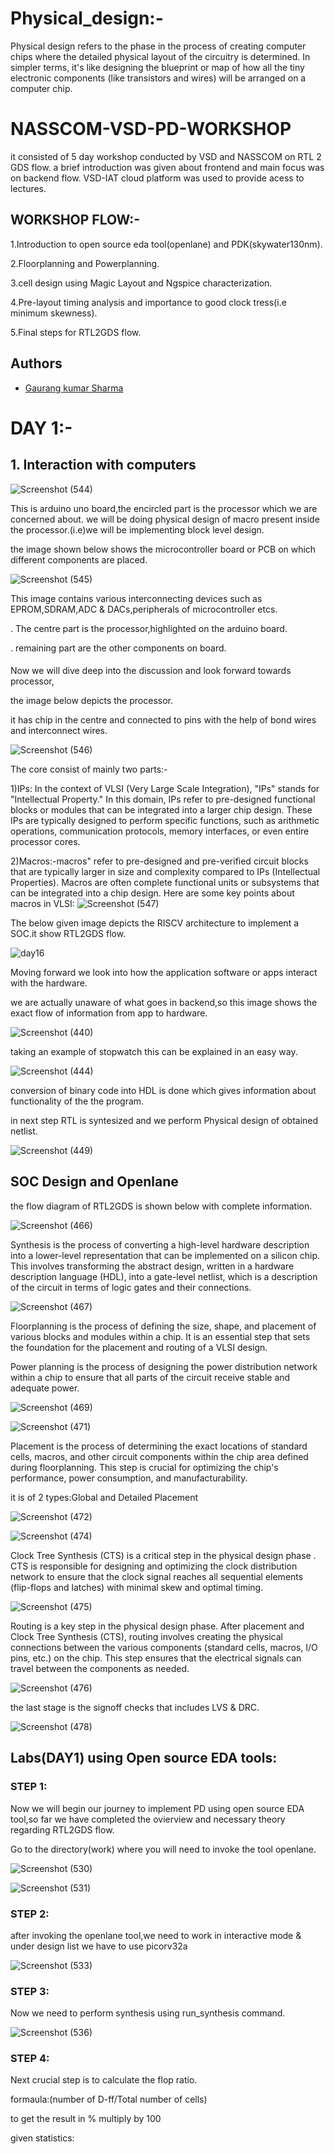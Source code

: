 # Physical_design:-
Physical design refers to the phase in the process of creating computer chips where the detailed physical layout of the circuitry is determined. In simpler terms, it's like designing the blueprint or map of how all the tiny electronic components (like transistors and wires) will be arranged on a computer chip.

# NASSCOM-VSD-PD-WORKSHOP
it consisted of 5 day workshop conducted by VSD and NASSCOM on RTL 2 GDS flow.
a brief introduction was given about frontend and main focus was on backend flow.
VSD-IAT cloud platform was used to provide acess to lectures.

## WORKSHOP FLOW:-
1.Introduction to open source eda tool(openlane) and PDK(skywater130nm).

2.Floorplanning and Powerplanning.

3.cell design using Magic Layout and Ngspice characterization.

4.Pre-layout timing analysis and importance to good clock tress(i.e minimum skewness).

5.Final steps for RTL2GDS flow.


## Authors

- [Gaurang kumar Sharma](https://www.linkedin.com/in/gaurang-sharma-983a6820a/?originalSubdomain=in)

# DAY 1:-

## 1. Interaction with computers
![Screenshot (544)](https://github.com/gaurang-2626/Physical_design/assets/175235170/8999a1b1-e67d-4093-aa1e-8a8f91542592)

This is arduino uno board,the encircled part is the processor which we are concerned about.
we will be doing physical design of macro present inside the processor.(i.e)we will be implementing block level design.

the image shown below shows the microcontroller board or PCB on which different components are placed.

![Screenshot (545)](https://github.com/gaurang-2626/Physical_design/assets/175235170/d7773efb-b393-474f-925e-a7c01757e6ca)

This image contains various interconnecting devices such as EPROM,SDRAM,ADC & DACs,peripherals of microcontroller etcs.

. The centre part is the processor,highlighted on the arduino board.

. remaining part are the other components on board.




####
Now we will dive deep into the discussion and look forward towards processor,

the image below depicts the processor.

it has chip in the centre and connected to pins with the help of bond wires and interconnect wires.

![Screenshot (546)](https://github.com/gaurang-2626/Physical_design/assets/175235170/4b7f0158-9645-4061-9f23-1ac9684c1ef8)

The core consist of mainly two parts:-

1)IPs:
 In the context of VLSI (Very Large Scale Integration), "IPs" stands for "Intellectual Property." In this domain, IPs refer to pre-designed functional blocks or modules that can be integrated into a larger chip design. These IPs are typically designed to perform specific functions, such as arithmetic operations, communication protocols, memory interfaces, or even entire processor cores.

2)Macros:-macros" refer to pre-designed and pre-verified circuit blocks that are typically larger in size and complexity compared to IPs (Intellectual Properties). Macros are often complete functional units or subsystems that can be integrated into a chip design. Here are some key points about macros in VLSI:
![Screenshot (547)](https://github.com/gaurang-2626/Physical_design/assets/175235170/cfa97239-3d74-4b1d-9f9d-1a3934e1323b)

The below given image depicts the RISCV architecture to implement a SOC.it show RTL2GDS flow.

![day16](https://github.com/gaurang-2626/Physical_design/assets/175235170/98b81312-a479-443a-a6b8-92f9a7e066e1)

Moving forward we look into how the application software or apps interact with the hardware.

we are actually unaware of what goes in backend,so this image shows the exact flow of information from app to hardware.

![Screenshot (440)](https://github.com/gaurang-2626/Physical_design/assets/175235170/992c1fe2-b134-4ae0-88e9-06e98f24452b)

taking an example of stopwatch this can be explained in an easy way.

![Screenshot (444)](https://github.com/gaurang-2626/Physical_design/assets/175235170/946d4394-7f9e-4388-b918-621d3e8a8ac2)

conversion of binary code into HDL is done which gives information about functionality of the the program.

in next step RTL is syntesized and we perform Physical design of obtained netlist.

![Screenshot (449)](https://github.com/gaurang-2626/Physical_design/assets/175235170/d5c5d452-101b-4af8-89e6-e3d480ea15ad)

## SOC Design and Openlane

the flow diagram of RTL2GDS is shown below with complete information.

![Screenshot (466)](https://github.com/gaurang-2626/Physical_design/assets/175235170/d19df1b5-aad5-4ae5-b5f2-854126ae8d8a)


Synthesis is the process of converting a high-level hardware description into a lower-level representation that can be implemented on a silicon chip. This involves transforming the abstract design, written in a hardware description language (HDL), into a gate-level netlist, which is a description of the circuit in terms of logic gates and their connections.

![Screenshot (467)](https://github.com/gaurang-2626/Physical_design/assets/175235170/894071cc-57a7-4b1c-848a-ed3bcb9e6e86)

Floorplanning is the process of defining the size, shape, and placement of various blocks and modules within a chip. It is an essential step that sets the foundation for the placement and routing of a VLSI design.

Power planning is the process of designing the power distribution network within a chip to ensure that all parts of the circuit receive stable and adequate power.

![Screenshot (469)](https://github.com/gaurang-2626/Physical_design/assets/175235170/61bfc5f1-26fb-40d5-87a7-292acac0f941)

![Screenshot (471)](https://github.com/gaurang-2626/Physical_design/assets/175235170/c8bd9b10-870e-4f1a-8967-6b0edc80264c)

Placement is the process of determining the exact locations of standard cells, macros, and other circuit components within the chip area defined during floorplanning. This step is crucial for optimizing the chip's performance, power consumption, and manufacturability.

it is of 2 types:Global and Detailed Placement

![Screenshot (472)](https://github.com/gaurang-2626/Physical_design/assets/175235170/d4f71eb2-84a0-43c0-9f0e-0d0e70fb9f3d)

![Screenshot (474)](https://github.com/gaurang-2626/Physical_design/assets/175235170/537cb2a8-6cbc-40dc-bc9f-68e77c21aaef)


Clock Tree Synthesis (CTS) is a critical step in the physical design phase . CTS is responsible for designing and optimizing the clock distribution network to ensure that the clock signal reaches all sequential elements (flip-flops and latches) with minimal skew and optimal timing.

![Screenshot (475)](https://github.com/gaurang-2626/Physical_design/assets/175235170/7c94939c-3530-4cd8-9655-718f927c16e5)

Routing is a key step in the physical design phase. After placement and Clock Tree Synthesis (CTS), routing involves creating the physical connections between the various components (standard cells, macros, I/O pins, etc.) on the chip. This step ensures that the electrical signals can travel between the components as needed.

![Screenshot (476)](https://github.com/gaurang-2626/Physical_design/assets/175235170/278d1e5f-de83-4b7e-8b11-a7fc5712a746)

the last stage is the signoff checks that includes LVS & DRC.

![Screenshot (478)](https://github.com/gaurang-2626/Physical_design/assets/175235170/c6f83f37-4b18-42dd-ac7f-05874b3183f6)


## Labs(DAY1) using Open source EDA tools:

### STEP 1:
Now we will begin our journey to implement PD using open source EDA tool,so far we have completed the ovierview and necessary theory regarding RTL2GDS flow.

Go to the directory(work) where you will need to invoke the tool openlane.

![Screenshot (530)](https://github.com/gaurang-2626/Physical_design/assets/175235170/9614b0a2-c45c-4dd8-bba6-049449aae27a)

![Screenshot (531)](https://github.com/gaurang-2626/Physical_design/assets/175235170/54bb826f-0ef9-481a-9d23-85759ee5762b)

### STEP 2:
after invoking the openlane tool,we need to work in interactive mode & under design list we have to use picorv32a

![Screenshot (533)](https://github.com/gaurang-2626/Physical_design/assets/175235170/2d596022-6101-4ed8-8ddd-01f37a23ca70)

### STEP 3:
Now we need to perform synthesis using run_synthesis command.

![Screenshot (536)](https://github.com/gaurang-2626/Physical_design/assets/175235170/6f50701d-06c5-4997-b90d-272713f3317f)

### STEP 4:
Next crucial step is to calculate the flop ratio.

formaula:(number of D-ff/Total number of cells)

to get the result in % multiply by 100

given statistics:

